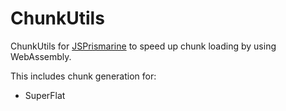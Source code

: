 # ChunkUtils
ChunkUtils for [JSPrismarine](https://github.com/JSPrismarine/JSPrismarine) to speed up chunk loading by using WebAssembly. <br />

This includes chunk generation for:
 - SuperFlat